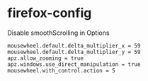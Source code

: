 # firefox-config

Disable smoothScrolling in Options

```
mousewheel.default.delta_multiplier_x = 59
mousewheel.default.delta_multiplier_y = 59
apz.allow_zooming = true
apz.windows.use_direct_manipulation = true
mousewheel.with_control.action = 5
```

